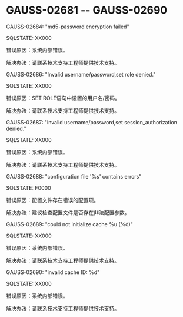 # GAUSS-02681 -- GAUSS-02690<a name="ZH-CN_TOPIC_0302073180"></a>

GAUSS-02684: "md5-password encryption failed"

SQLSTATE: XX000

错误原因：系统内部错误。

解决办法：请联系技术支持工程师提供技术支持。

GAUSS-02686: "Invalid username/password,set role denied."

SQLSTATE: XX000

错误原因：SET ROLE语句中设置的用户名/密码。

解决办法：请联系技术支持工程师提供技术支持。

GAUSS-02687: "Invalid username/password,set session\_authorization denied."

SQLSTATE: XX000

错误原因：系统内部错误。

解决办法：请联系技术支持工程师提供技术支持。

GAUSS-02688: "configuration file '%s' contains errors"

SQLSTATE: F0000

错误原因：配置文件存在错误的配置项。

解决办法：建议检查配置文件是否存在非法配置参数。

GAUSS-02689: "could not initialize cache %u \(%d\)"

SQLSTATE: XX000

错误原因：系统内部错误。

解决办法：请联系技术支持工程师提供技术支持。

GAUSS-02690: "invalid cache ID: %d"

SQLSTATE: XX000

错误原因：系统内部错误。

解决办法：请联系技术支持工程师提供技术支持。

